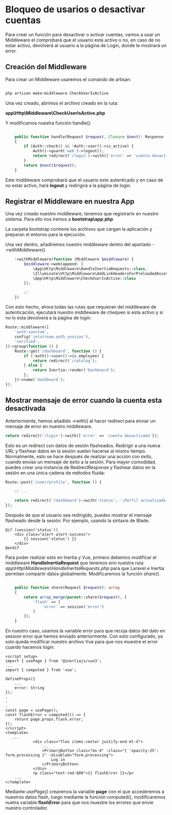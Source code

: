 # Bloqueo de usarios o desactivar cuentas

Para crear un función para desactivar o activar cuentas, vamos a usar un Middleware el comprobará que el usuario esta activo o no, en caso de no estar activo, devolverá al usuario a la página de Login, donde le mostrará un error.

## Creación del Middleware

Para crear un Middleware usaremos el comando de artisan:

```bash

php artisan make:middleware CheckUserIsActive

```

Una vez creado, abrimos el archivo creado en la ruta:

**app\Http\Middleware\CheckUserIsActive.php**

Y modificamos nuestra función handle():

```php

    public function handle(Request $request, Closure $next): Response
    {
        if (Auth::check() && !Auth::user()->is_active) {
            Auth()->guard('web')->logout();
            return redirect('/login')->with(['error' => 'cuenta desactivada']);
        }
        return $next($request);
    }
```

Este middleware comprobará que el usuario este autenticado y en caso de no estar activo, hará **logout** y redirigirá a la página de login.

## Registrar el Middleware en nuestra App

Una vez creado nuestro middleware, tenemos que registrarlo en nuestro sistema. Para ello nos iremos a **bootstrap\app.php**

La carpeta bootstrap contiene los archivos que cargan la aplicación y preparan el entorno para la ejecución.

Una vez dentro, añadiremos nuestro middleware dentro del apartado ->withMiddleware().

```php
    ->withMiddleware(function (Middleware $middleware) {
        $middleware->web(append: [
            \App\Http\Middleware\HandleInertiaRequests::class,
            \Illuminate\Http\Middleware\AddLinkHeadersForPreloadedAssets::class,
            \App\Http\Middleware\CheckUserIsActive::class
        ]);

        //
    })
```

Con esto hecho, ahora todas las rutas que requieran del middleware de autenticación, ejecutará nuestro middleware de chequeo si esta activo y si no lo esta devolverá a la página de login.

```php
Route::middleware([
    'auth:sanctum',
    config('jetstream.auth_session'),
    'verified',
])->group(function () {
    Route::get('/dashboard', function () {
        if (!auth()->user()->is_employee) {
            return redirect('/catalog');
        } else {
            return Inertia::render('Dashboard');
        };
    })->name('dashboard');
});
```

## Mostrar mensaje de error cuando la cuenta esta desactivada

Anteriormente, hemos añadido ->with() al hacer redirect para enviar un mensaje de error en nuestro middleware.

```php
return redirect('/login')->with(['error' => 'cuenta desactivada']);
```

Esto es un redirect con datos de sesión flasheados.
Redirigir a una nueva URL y flashear datos en la sesión suelen hacerse al mismo tiempo. Normalmente, esto se hace después de realizar una acción con éxito, cuando envías un mensaje de éxito a la sesión. Para mayor comodidad, puedes crear una instancia de RedirectResponse y flashear datos en la sesión en una única cadena de métodos fluida:

```php
Route::post('/user/profile', function () {

    // ...

    return redirect('/dashboard')->with('status', '¡Perfil actualizado!');
});
```

Después de que el usuario sea redirigido, puedes mostrar el mensaje flasheado desde la sesión. Por ejemplo, usando la sintaxis de Blade:

```Blade
@if (session('status'))
    <div class="alert alert-success">
        {{ session('status') }}
    </div>
@endif
```

Para poder realizar esto en Inertia y Vue, primero debemos modificar el middleware **HandleInertiaRequest** que tenemos enn nuestra ruta _app\Http\Middleware\HandleInertiaRequests.php_ para que Laravel e Inertia permitan compartir datos globalmente. Modificaremos la función _share()_.

```php

    public function share(Request $request): array
    {
        return array_merge(parent::share($request), [
            'flash' => [
                'error' => session('error')
            ]
        ]);
    }
```

En nuestro caso, usamos la variable error para que recoja datos del dato en session error que hemos enviado anteriormente. Con esto configurado, ya solo queda modificar nuestro archivo Vue para que nos muestre el error cuando hacemos login:

```Vue
<script setup>
import { usePage } from '@inertiajs/vue3';
...
import { computed } from 'vue';

defineProps({
    ...
    error: String
});
.
.
.
const page = usePage();
const flashError = computed(() => {
    return page.props.flash.error;
});
</script>
<template>
   ...
            <div class="flex items-center justify-end mt-4">
                ...
                <PrimaryButton class="ms-4" :class="{ 'opacity-25': form.processing }" :disabled="form.processing">
                    Log in
                </PrimaryButton>
            </div>
            <p class="text-red-600">{{ flashError }}</p>
    ...
</template>
```

Mediante *usePage()* crearemos la variable **page** con el que accederemos a nuestros datos flash, luego mediante la función computed(), modificaremos nuetra variable **flashError** para que nos muestre los errores que envie nuestro controlador.


